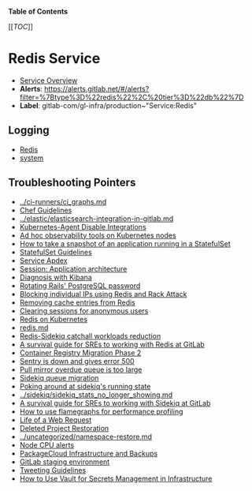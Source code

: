 <!-- MARKER: do not edit this section directly. Edit services/service-catalog.yml then run scripts/generate-docs -->

**Table of Contents**

[[_TOC_]]

# Redis Service

* [Service Overview](https://dashboards.gitlab.net/d/redis-main/redis-overview)
* **Alerts**: <https://alerts.gitlab.net/#/alerts?filter=%7Btype%3D%22redis%22%2C%20tier%3D%22db%22%7D>
* **Label**: gitlab-com/gl-infra/production~"Service:Redis"

## Logging

* [Redis](https://log.gprd.gitlab.net/goto/27a6bf4e347ef9da754f06eb0a54aedc)
* [system](https://log.gprd.gitlab.net/goto/e107ce00a9adede2e130d0c8ec1a2ac7)

## Troubleshooting Pointers

* [../ci-runners/ci_graphs.md](../ci-runners/ci_graphs.md)
* [Chef Guidelines](../config_management/chef-guidelines.md)
* [../elastic/elasticsearch-integration-in-gitlab.md](../elastic/elasticsearch-integration-in-gitlab.md)
* [Kubernetes-Agent Disable Integrations](../kas/kubernetes-agent-disable-integrations.md)
* [Ad hoc observability tools on Kubernetes nodes](../kube/k8s-adhoc-observability.md)
* [How to take a snapshot of an application running in a StatefulSet](../kube/k8s-sts-snapshot.md)
* [StatefulSet Guidelines](../kube/sts-guidelines.md)
* [Service Apdex](../monitoring/definition-service-apdex.md)
* [Session: Application architecture](../onboarding/architecture.md)
* [Diagnosis with Kibana](../onboarding/kibana-diagnosis.md)
* [Rotating Rails' PostgreSQL password](../patroni/rotating-rails-postgresql-password.md)
* [Blocking individual IPs using Redis and Rack Attack](ban-an-IP-with-redis.md)
* [Removing cache entries from Redis](../redis-cache/remove-cache-entries.md)
* [Clearing sessions for anonymous users](clear_anonymous_sessions.md)
* [Redis on Kubernetes](kubernetes.md)
* [redis.md](redis.md)
* [Redis-Sidekiq catchall workloads reduction](redis-sidekiq-catchall-workloads-reduction.md)
* [A survival guide for SREs to working with Redis at GitLab](redis-survival-guide-for-sres.md)
* [Container Registry Migration Phase 2](../registry/migration-phase2.md)
* [Sentry is down and gives error 500](../sentry/sentry-is-down.md)
* [Pull mirror overdue queue is too large](../sidekiq/large-pull-mirror-queue.md)
* [Sidekiq queue migration](../sidekiq/queue-migration.md)
* [Poking around at sidekiq's running state](../sidekiq/sidekiq-inspection.md)
* [../sidekiq/sidekiq_stats_no_longer_showing.md](../sidekiq/sidekiq_stats_no_longer_showing.md)
* [A survival guide for SREs to working with Sidekiq at GitLab](../sidekiq/sidekiq-survival-guide-for-sres.md)
* [How to use flamegraphs for performance profiling](../tutorials/how_to_use_flamegraphs_for_perf_profiling.md)
* [Life of a Web Request](../tutorials/overview_life_of_a_web_request.md)
* [Deleted Project Restoration](../uncategorized/deleted-project-restore.md)
* [../uncategorized/namespace-restore.md](../uncategorized/namespace-restore.md)
* [Node CPU alerts](../uncategorized/node_cpu.md)
* [PackageCloud Infrastructure and Backups](../uncategorized/packagecloud-infrastructure.md)
* [GitLab staging environment](../uncategorized/staging-environment.md)
* [Tweeting Guidelines](../uncategorized/tweeting-guidelines.md)
* [How to Use Vault for Secrets Management in Infrastructure](../vault/usage.md)
<!-- END_MARKER -->

<!-- ## Summary -->

<!-- ## Architecture -->

<!-- ## Performance -->

<!-- ## Scalability -->

<!-- ## Availability -->

<!-- ## Durability -->

<!-- ## Security/Compliance -->

<!-- ## Monitoring/Alerting -->

<!-- ## Links to further Documentation -->
